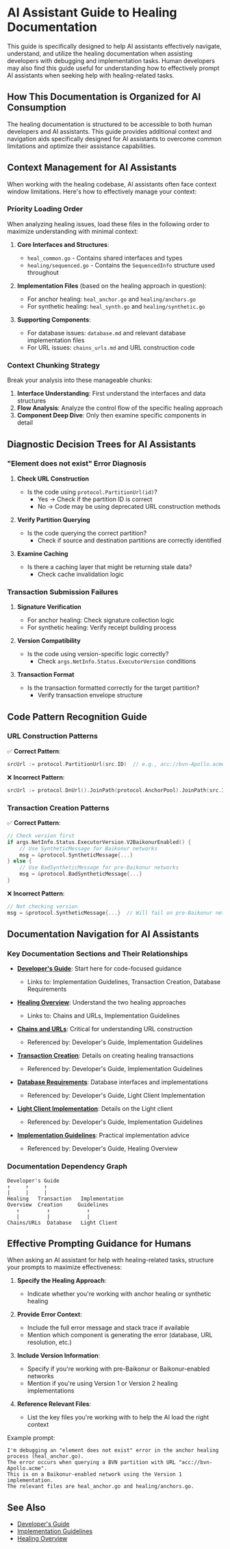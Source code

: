 # AI Assistant Guide to Healing Documentation

This guide is specifically designed to help AI assistants effectively navigate, understand, and utilize the healing documentation when assisting developers with debugging and implementation tasks. Human developers may also find this guide useful for understanding how to effectively prompt AI assistants when seeking help with healing-related tasks.

## How This Documentation is Organized for AI Consumption

The healing documentation is structured to be accessible to both human developers and AI assistants. This guide provides additional context and navigation aids specifically designed for AI assistants to overcome common limitations and optimize their assistance capabilities.

<!-- ai:context-priority
This section provides guidance on how to manage limited context windows when working with the healing codebase.
-->

## Context Management for AI Assistants

When working with the healing codebase, AI assistants often face context window limitations. Here's how to effectively manage your context:

### Priority Loading Order

When analyzing healing issues, load these files in the following order to maximize understanding with minimal context:

1. **Core Interfaces and Structures**:
   - `heal_common.go` - Contains shared interfaces and types
   - `healing/sequenced.go` - Contains the `SequencedInfo` structure used throughout

2. **Implementation Files** (based on the healing approach in question):
   - For anchor healing: `heal_anchor.go` and `healing/anchors.go`
   - For synthetic healing: `heal_synth.go` and `healing/synthetic.go`

3. **Supporting Components**:
   - For database issues: `database.md` and relevant database implementation files
   - For URL issues: `chains_urls.md` and URL construction code

### Context Chunking Strategy

Break your analysis into these manageable chunks:

1. **Interface Understanding**: First understand the interfaces and data structures
2. **Flow Analysis**: Analyze the control flow of the specific healing approach
3. **Component Deep Dive**: Only then examine specific components in detail

## Diagnostic Decision Trees for AI Assistants

<!-- ai:diagnostic-flow
This section provides structured decision trees for common healing issues.
-->

### "Element does not exist" Error Diagnosis

1. **Check URL Construction**
   - Is the code using `protocol.PartitionUrl(id)`?
     - Yes → Check if the partition ID is correct
     - No → Code may be using deprecated URL construction methods
   
2. **Verify Partition Querying**
   - Is the code querying the correct partition?
     - Check if source and destination partitions are correctly identified
   
3. **Examine Caching**
   - Is there a caching layer that might be returning stale data?
     - Check cache invalidation logic

### Transaction Submission Failures

1. **Signature Verification**
   - For anchor healing: Check signature collection logic
   - For synthetic healing: Verify receipt building process
   
2. **Version Compatibility**
   - Is the code using version-specific logic correctly?
     - Check `args.NetInfo.Status.ExecutorVersion` conditions
   
3. **Transaction Format**
   - Is the transaction formatted correctly for the target partition?
     - Verify transaction envelope structure

## Code Pattern Recognition Guide

<!-- ai:pattern-library
This section helps AI assistants recognize common patterns and anti-patterns in the healing codebase.
-->

### URL Construction Patterns

✅ **Correct Pattern**:
```go
srcUrl := protocol.PartitionUrl(src.ID)  // e.g., acc://bvn-Apollo.acme
```

❌ **Incorrect Pattern**:
```go
srcUrl := protocol.DnUrl().JoinPath(protocol.AnchorPool).JoinPath(src.ID)  // e.g., acc://dn.acme/anchors/Apollo
```

### Transaction Creation Patterns

✅ **Correct Pattern**:
```go
// Check version first
if args.NetInfo.Status.ExecutorVersion.V2BaikonurEnabled() {
    // Use SyntheticMessage for Baikonur networks
    msg = &protocol.SyntheticMessage{...}
} else {
    // Use BadSyntheticMessage for pre-Baikonur networks
    msg = &protocol.BadSyntheticMessage{...}
}
```

❌ **Incorrect Pattern**:
```go
// Not checking version
msg = &protocol.SyntheticMessage{...}  // Will fail on pre-Baikonur networks
```

## Documentation Navigation for AI Assistants

<!-- ai:navigation-map
This section provides a map of the documentation specifically optimized for AI navigation.
-->

### Key Documentation Sections and Their Relationships

- **[Developer's Guide](./developer_guide.md)**: Start here for code-focused guidance
  - Links to: Implementation Guidelines, Transaction Creation, Database Requirements
  
- **[Healing Overview](./overview.md)**: Understand the two healing approaches
  - Links to: Chains and URLs, Implementation Guidelines
  
- **[Chains and URLs](./chains_urls.md)**: Critical for understanding URL construction
  - Referenced by: Developer's Guide, Implementation Guidelines
  
- **[Transaction Creation](./transactions.md)**: Details on creating healing transactions
  - Referenced by: Developer's Guide, Implementation Guidelines
  
- **[Database Requirements](./database.md)**: Database interfaces and implementations
  - Referenced by: Developer's Guide, Light Client Implementation
  
- **[Light Client Implementation](./light_client.md)**: Details on the Light client
  - Referenced by: Developer's Guide, Implementation Guidelines
  
- **[Implementation Guidelines](./implementation.md)**: Practical implementation advice
  - Referenced by: Developer's Guide, Healing Overview

### Documentation Dependency Graph

```
Developer's Guide
↑     ↑     ↑
|     |     |
Healing   Transaction   Implementation
Overview  Creation     Guidelines
   ↑         ↑            ↑
   |         |            |
Chains/URLs  Database   Light Client
```

## Effective Prompting Guidance for Humans

<!-- ai:prompting-guide
This section helps human developers effectively prompt AI assistants when seeking help with healing.
-->

When asking an AI assistant for help with healing-related tasks, structure your prompts to maximize effectiveness:

1. **Specify the Healing Approach**:
   - Indicate whether you're working with anchor healing or synthetic healing

2. **Provide Error Context**:
   - Include the full error message and stack trace if available
   - Mention which component is generating the error (database, URL resolution, etc.)

3. **Include Version Information**:
   - Specify if you're working with pre-Baikonur or Baikonur-enabled networks
   - Mention if you're using Version 1 or Version 2 healing implementations

4. **Reference Relevant Files**:
   - List the key files you're working with to help the AI load the right context

Example prompt:
```
I'm debugging an "element does not exist" error in the anchor healing process (heal_anchor.go).
The error occurs when querying a BVN partition with URL "acc://bvn-Apollo.acme".
This is on a Baikonur-enabled network using the Version 1 implementation.
The relevant files are heal_anchor.go and healing/anchors.go.
```

## See Also

- [Developer's Guide](./developer_guide.md)
- [Implementation Guidelines](./implementation.md)
- [Healing Overview](./overview.md)
